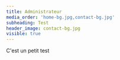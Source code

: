 ```yaml
---
title: Administrateur
media_order: 'home-bg.jpg,contact-bg.jpg'
subheading: Test
header_image: contact-bg.jpg
visible: true
---
```


C'est un petit test